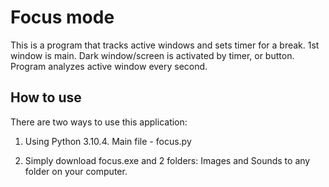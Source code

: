# Focus mode
This is a program that tracks active windows and sets timer for a break.
1st window is main. Dark window/screen is activated by timer, or button.
Program analyzes active window every second.

## How to use
There are two ways to use this application:
1. Using Python 3.10.4. Main file - focus.py

2. Simply download focus.exe and 2 folders: Images and Sounds to any folder on your computer.
